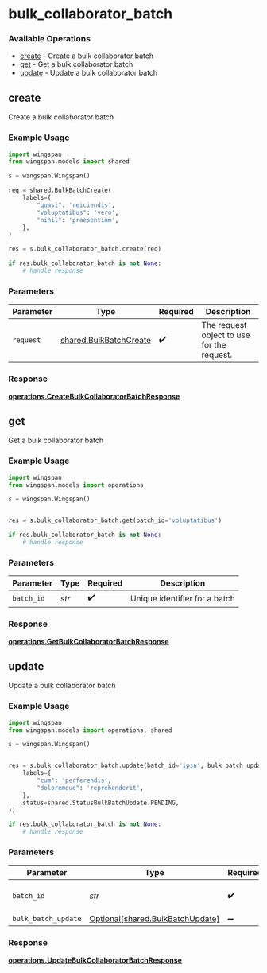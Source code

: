 # bulk_collaborator_batch

### Available Operations

* [create](#create) - Create a bulk collaborator batch
* [get](#get) - Get a bulk collaborator batch
* [update](#update) - Update a bulk collaborator batch

## create

Create a bulk collaborator batch

### Example Usage

```python
import wingspan
from wingspan.models import shared

s = wingspan.Wingspan()

req = shared.BulkBatchCreate(
    labels={
        "quasi": 'reiciendis',
        "voluptatibus": 'vero',
        "nihil": 'praesentium',
    },
)

res = s.bulk_collaborator_batch.create(req)

if res.bulk_collaborator_batch is not None:
    # handle response
```

### Parameters

| Parameter                                                        | Type                                                             | Required                                                         | Description                                                      |
| ---------------------------------------------------------------- | ---------------------------------------------------------------- | ---------------------------------------------------------------- | ---------------------------------------------------------------- |
| `request`                                                        | [shared.BulkBatchCreate](../../models/shared/bulkbatchcreate.md) | :heavy_check_mark:                                               | The request object to use for the request.                       |


### Response

**[operations.CreateBulkCollaboratorBatchResponse](../../models/operations/createbulkcollaboratorbatchresponse.md)**


## get

Get a bulk collaborator batch

### Example Usage

```python
import wingspan
from wingspan.models import operations

s = wingspan.Wingspan()


res = s.bulk_collaborator_batch.get(batch_id='voluptatibus')

if res.bulk_collaborator_batch is not None:
    # handle response
```

### Parameters

| Parameter                     | Type                          | Required                      | Description                   |
| ----------------------------- | ----------------------------- | ----------------------------- | ----------------------------- |
| `batch_id`                    | *str*                         | :heavy_check_mark:            | Unique identifier for a batch |


### Response

**[operations.GetBulkCollaboratorBatchResponse](../../models/operations/getbulkcollaboratorbatchresponse.md)**


## update

Update a bulk collaborator batch

### Example Usage

```python
import wingspan
from wingspan.models import operations, shared

s = wingspan.Wingspan()


res = s.bulk_collaborator_batch.update(batch_id='ipsa', bulk_batch_update=shared.BulkBatchUpdate(
    labels={
        "cum": 'perferendis',
        "doloremque": 'reprehenderit',
    },
    status=shared.StatusBulkBatchUpdate.PENDING,
))

if res.bulk_collaborator_batch is not None:
    # handle response
```

### Parameters

| Parameter                                                                  | Type                                                                       | Required                                                                   | Description                                                                |
| -------------------------------------------------------------------------- | -------------------------------------------------------------------------- | -------------------------------------------------------------------------- | -------------------------------------------------------------------------- |
| `batch_id`                                                                 | *str*                                                                      | :heavy_check_mark:                                                         | Unique identifier for a batch                                              |
| `bulk_batch_update`                                                        | [Optional[shared.BulkBatchUpdate]](../../models/shared/bulkbatchupdate.md) | :heavy_minus_sign:                                                         | N/A                                                                        |


### Response

**[operations.UpdateBulkCollaboratorBatchResponse](../../models/operations/updatebulkcollaboratorbatchresponse.md)**

